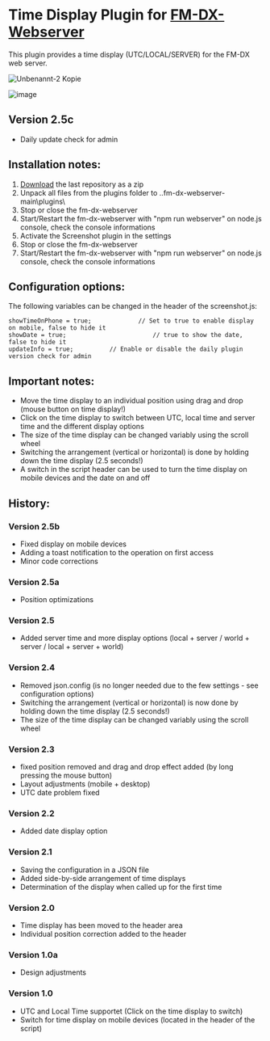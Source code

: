 # Time Display Plugin for [FM-DX-Webserver](https://github.com/NoobishSVK/fm-dx-webserver)

This plugin provides a time display (UTC/LOCAL/SERVER) for the FM-DX web server.

![Unbenannt-2 Kopie](https://github.com/user-attachments/assets/46d8fdff-ee23-430f-8d38-4a0785c9f56c)

![image](https://github.com/user-attachments/assets/d0ede0a8-2223-4b68-9b79-47ec3eba4e09)

## Version 2.5c

- Daily update check for admin

## Installation notes:

1. [Download](https://github.com/Highpoint2000/webserver-time/releases) the last repository as a zip
2. Unpack all files from the plugins folder to ..fm-dx-webserver-main\plugins\ 
3. Stop or close the fm-dx-webserver
4. Start/Restart the fm-dx-webserver with "npm run webserver" on node.js console, check the console informations
5. Activate the Screenshot plugin in the settings
6. Stop or close the fm-dx-webserver
7. Start/Restart the fm-dx-webserver with "npm run webserver" on node.js console, check the console informations

## Configuration options:

The following variables can be changed in the header of the screenshot.js:

    showTimeOnPhone = true;        		// Set to true to enable display on mobile, false to hide it 
    showDate = true;                      	// true to show the date, false to hide it
    updateInfo = true; 			// Enable or disable the daily plugin version check for admin

## Important notes:

- Move the time display to an individual position using drag and drop (mouse button on time display!)
- Click on the time display to switch between UTC, local time and server time and the different display options
- The size of the time display can be changed variably using the scroll wheel
- Switching the arrangement (vertical or horizontal) is done by holding down the time display (2.5 seconds!)
- A switch in the script header can be used to turn the time display on mobile devices and the date on and off





## History:

### Version 2.5b

- Fixed display on mobile devices
- Adding a toast notification to the operation on first access
- Minor code corrections

### Version 2.5a

- Position optimizations

### Version 2.5

- Added server time and more display options (local + server / world + server / local + server + world)

### Version 2.4

- Removed json.config (is no longer needed due to the few settings - see configuration options)
- Switching the arrangement (vertical or horizontal) is now done by holding down the time display (2.5 seconds!)
- The size of the time display can be changed variably using the scroll wheel

### Version 2.3

- fixed position removed and drag and drop effect added (by long pressing the mouse button)
- Layout adjustments (mobile + desktop)
- UTC date problem fixed 

### Version 2.2

- Added date display option

### Version 2.1

- Saving the configuration in a JSON file
- Added side-by-side arrangement of time displays
- Determination of the display when called up for the first time

### Version 2.0

- Time display has been moved to the header area
- Individual position correction added to the header

### Version 1.0a

- Design adjustments

### Version 1.0

- UTC and Local Time supportet (Click on the time display to switch)
- Switch for time display on mobile devices (located in the header of the script)
